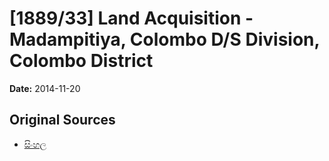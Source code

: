 # [1889/33] Land Acquisition - Madampitiya, Colombo D/S Division, Colombo District

**Date:** 2014-11-20

## Original Sources

- [සිංහල](https://documents.gov.lk/view/extra-gazettes/2014/11/1889-33_S.pdf)
